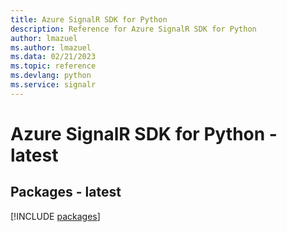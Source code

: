 ```yaml
---
title: Azure SignalR SDK for Python
description: Reference for Azure SignalR SDK for Python
author: lmazuel
ms.author: lmazuel
ms.data: 02/21/2023
ms.topic: reference
ms.devlang: python
ms.service: signalr
---
```

# Azure SignalR SDK for Python - latest
## Packages - latest
[!INCLUDE [packages](signalr-index.md)]